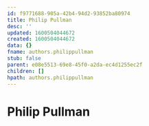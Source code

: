 ```yaml
---
id: f9771688-905a-42b4-94d2-93852ba80974
title: Philip Pullman
desc: ''
updated: 1600504044672
created: 1600504044672
data: {}
fname: authors.philippullman
stub: false
parent: e08e5513-69e8-45f0-a2da-ec4d1255ec2f
children: []
hpath: authors.philippullman
---
```

# Philip Pullman
